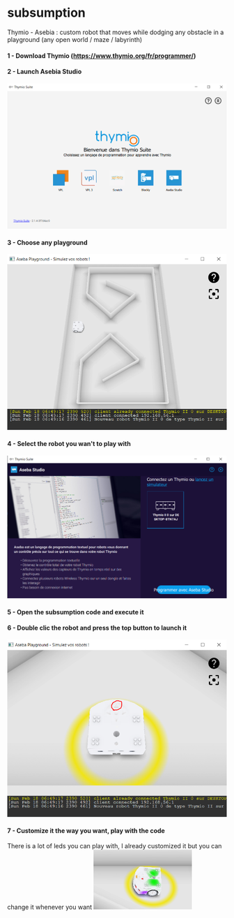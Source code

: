 # subsumption
Thymio - Asebia : custom robot that moves while dodging any obstacle in a playground (any open world / maze / labyrinth)

#### 1 - Download Thymio (https://www.thymio.org/fr/programmer/)  
#### 2 - Launch Asebia Studio  
![](https://github.com/Mxtthieu/-subsumption/blob/rmressources/asebia.png?raw=true)
#### 3 - Choose any playground
![](https://github.com/Mxtthieu/-subsumption/blob/rmressources/playground.PNG?raw=true)
#### 4 - Select the robot you wan't to play with
![](https://github.com/Mxtthieu/-subsumption/blob/rmressources/robot.PNG?raw=true)
#### 5 - Open the subsumption code and execute it
#### 6 - Double clic the robot and press the top button to launch it
![](https://github.com/Mxtthieu/-subsumption/blob/rmressources/button.PNG?raw=true)
#### 7 - Customize it the way you want, play with the code
There is a lot of leds you can play with, I already customized it but you can change it whenever you want
![](https://github.com/Mxtthieu/-subsumption/blob/rmressources/leds.PNG?raw=true)
